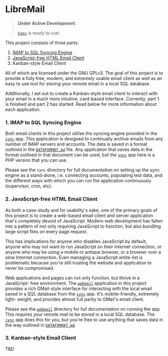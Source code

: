 # LibreMail

> **Under Active Development**
>
> [`Sync`](sync) is ready to use!

This project consists of three parts:

1. [IMAP to SQL Syncing Engine](#1-imap-to-sql-syncing-engine)
2. [JavaScript-free HTML Email Client](#2-javascript-free-html-email-client)
3. Kanban-style Email Client

All of which are licensed under the GNU GPLv3. The goal of this project is to
provide a fully free, modern, and extremely usable email client as well as an
easy to use tool for storing your remote email in a local SQL database.

Additionally, I set out to create a Kanban-style email client to interact with
your email in a much more intuitive, card-based interface. Currently, part 1 is
finished and part 2 has started. Read below for more information about each
application.

### 1. IMAP to SQL Syncing Engine

Both email clients in this project utilise the syncing engine provided in the
[`sync`](sync) app. This application is designed to continually archive emails
from any number of IMAP servers and accounts. The data is saved in a format
outlined in the [`DATAFORMAT.md`](DATAFORMAT.md) file. Any application that
saves data in the format outlined in that document can be used, but the
[`sync`](sync) app here is a PHP version that you can use.

Please see the `sync` directory for full documentation on setting up the sync
engine as a stand-alone, i.e. connecting accounts, populating test data, and
the different ways with which you can run the application continuously
(supervisor, cron, etc).

### 2. JavaScript-free HTML Email Client

As both a case-study and for usability's sake, one of the primary goals of this
project is to create a web-based email client and server application that's
completely devoid of JavaScript. Modern web development has fallen into a
pattern of not only requiring JavaScript to function, but also bundling large
script files on every page request.

This has implications for anyone who disables JavaScript by default, anyone who
may not want to run JavaScript on their Internet connection, or anyone who may
be using a mobile or antique browser, or a browser over a slow Internet
connection. Even managing a JavaScript white-list is problematic because you're
still trusting the website and application to never be compromised.

Web applications and pages can not only function, but thrive in a JavaScript-
free environment. The [`webmail`](webmail) application in this project provides
a rich GMail-style interface for interacting with the local email saved in a SQL
database from the [`sync`](sync) app. It's mobile-friendly, extremely light-
weight, and provides almost full parity to GMail's email client.

Please see the [`webmail`](webmail) directory for full documentation on running
the app. This requires your remote mail to be stored in a local SQL database.
The [`sync`](sync) app does this for you, but you're free to use anything that
saves data in the way outlined in [`DATAFORMAT.md`](DATAFORMAT.md).

### 3. Kanban-style Email Client

TBD

